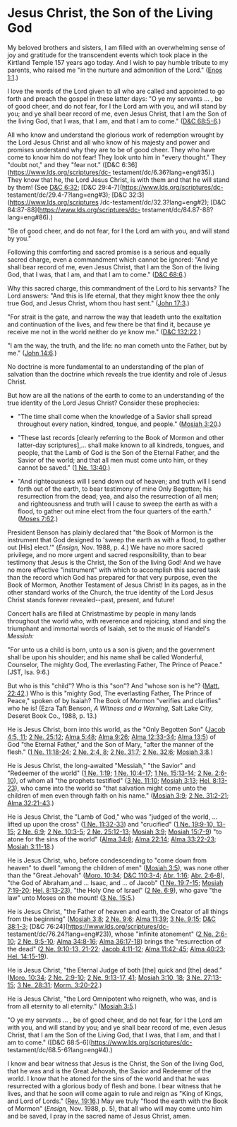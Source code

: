 # Jesus Christ, the Son of the Living God

My beloved brothers and sisters, I am filled with an overwhelming sense of joy
and gratitude for the transcendent events which took place in the Kirtland
Temple 157 years ago today. And I wish to pay humble tribute to my parents,
who raised me "in the nurture and admonition of the Lord." ([Enos
1:1](https://www.lds.org/scriptures/bofm/enos/1.1?lang=eng#0).)

I love the words of the Lord given to all who are called and appointed to go
forth and preach the gospel in these latter days: "O ye my servants ... , be of
good cheer, and do not fear, for I the Lord am with you, and will stand by
you; and ye shall bear record of me, even Jesus Christ, that I am the Son of
the living God, that I was, that I am, and that I am to come." ([D&amp;C
68:5-6](https://www.lds.org/scriptures/dc-testament/dc/68.5-6?lang=eng#4).)

All who know and understand the glorious work of redemption wrought by the
Lord Jesus Christ and all who know of his majesty and power and promises
understand why they are to be of good cheer. They who have come to know him do
not fear! They look unto him in "every thought." They "doubt not," and they
"fear not." ([D&amp;C 6:36](https://www.lds.org/scriptures/dc-
testament/dc/6.36?lang=eng#35).) They know that he, the Lord Jesus Christ, is
with them and that he will stand by them! (See [D&amp;C
6:32](https://www.lds.org/scriptures/dc-testament/dc/6.32?lang=eng#31);
[D&amp;C 29:4-7](https://www.lds.org/scriptures/dc-
testament/dc/29.4-7?lang=eng#3); [D&amp;C 32:3](https://www.lds.org/scriptures
/dc-testament/dc/32.3?lang=eng#2); [D&amp;C
84:87-88](https://www.lds.org/scriptures/dc-
testament/dc/84.87-88?lang=eng#86).)

"Be of good cheer, and do not fear, for I the Lord am with you, and will stand
by you."

Following this comforting and sacred promise is a serious and equally sacred
charge, even a commandment which cannot be ignored: "And ye shall bear record
of me, even Jesus Christ, that I am the Son of the living God, that I was,
that I am, and that I am to come." ([D&amp;C
68:6](https://www.lds.org/scriptures/dc-testament/dc/68.6?lang=eng#5).)

Why this sacred charge, this commandment of the Lord to his servants? The Lord
answers: "And this is life eternal, that they might know thee the only true
God, and Jesus Christ, whom thou hast sent." ([John
17:3](https://www.lds.org/scriptures/nt/john/17.3?lang=eng#2).)

"For strait is the gate, and narrow the way that leadeth unto the exaltation
and continuation of the lives, and few there be that find it, because ye
receive me not in the world neither do ye know me." ([D&amp;C
132:22](https://www.lds.org/scriptures/dc-testament/dc/132.22?lang=eng#21).)

"I am the way, the truth, and the life: no man cometh unto the Father, but by
me." ([John 14:6](https://www.lds.org/scriptures/nt/john/14.6?lang=eng#5).)

No doctrine is more fundamental to an understanding of the plan of salvation
than the doctrine which reveals the true identity and role of Jesus Christ.

But how are all the nations of the earth to come to an understanding of the
true identity of the Lord Jesus Christ? Consider these prophecies:

  * "The time shall come when the knowledge of a Savior shall spread throughout every nation, kindred, tongue, and people." ([Mosiah 3:20](https://www.lds.org/scriptures/bofm/mosiah/3.20?lang=eng#19).)

  * "These last records [clearly referring to the Book of Mormon and other latter-day scriptures],... shall make known to all kindreds, tongues, and people, that the Lamb of God is the Son of the Eternal Father, and the Savior of the world; and that all men must come unto him, or they cannot be saved." ([1 Ne. 13:40](https://www.lds.org/scriptures/bofm/1-ne/13.40?lang=eng#39).)

  * "And righteousness will I send down out of heaven; and truth will I send forth out of the earth, to bear testimony of mine Only Begotten; his resurrection from the dead; yea, and also the resurrection of all men; and righteousness and truth will I cause to sweep the earth as with a flood, to gather out mine elect from the four quarters of the earth." ([Moses 7:62](https://www.lds.org/scriptures/pgp/moses/7.62?lang=eng#61).)

President Benson has plainly declared that "the Book of Mormon is the
instrument that God designed to 'sweep the earth as with a flood, to gather
out [His] elect.'" (_Ensign,_ Nov. 1988, p. 4.) We have no more sacred
privilege, and no more urgent and sacred responsibility, than to bear
testimony that Jesus is the Christ, the Son of the living God! And we have no
more effective "instrument" with which to accomplish this sacred task than the
record which God has prepared for that very purpose, even the Book of Mormon,
Another Testament of Jesus Christ! In its pages, as in the other standard
works of the Church, the true identity of the Lord Jesus Christ stands forever
revealed--past, present, and future!

Concert halls are filled at Christmastime by people in many lands throughout
the world who, with reverence and rejoicing, stand and sing the triumphant and
immortal words of Isaiah, set to the music of Handel's _Messiah:_

"For unto us a child is born, unto us a son is given; and the government shall
be upon his shoulder; and his name shall be called Wonderful, Counselor, The
mighty God, The everlasting Father, The Prince of Peace." (JST, Isa. 9:6.)

But who is this "child"? Who is this "son"? And "whose son is he"? ([Matt.
22:42](https://www.lds.org/scriptures/nt/matt/22.42?lang=eng#41).) Who is this
"mighty God, The everlasting Father, The Prince of Peace," spoken of by
Isaiah? The Book of Mormon "verifies and clarifies" who he is! (Ezra Taft
Benson, _A Witness and a Warning,_ Salt Lake City, Deseret Book Co., 1988, p.
13.)

He is Jesus Christ, born into this world, as the "Only Begotten Son" ([Jacob
4:5, 11](https://www.lds.org/scriptures/bofm/jacob/4.5%2C11?lang=eng#4); [2
Ne. 25:12](https://www.lds.org/scriptures/bofm/2-ne/25.12?lang=eng#11); [Alma
5:48](https://www.lds.org/scriptures/bofm/alma/5.48?lang=eng#47); [Alma
9:26](https://www.lds.org/scriptures/bofm/alma/9.26?lang=eng#25); [Alma
12:33-34](https://www.lds.org/scriptures/bofm/alma/12.33-34?lang=eng#32);
[Alma 13:5](https://www.lds.org/scriptures/bofm/alma/13.5?lang=eng#4)) of God
"the Eternal Father," and the Son of Mary, "after the manner of the flesh."
([1 Ne.
11:18-24](https://www.lds.org/scriptures/bofm/1-ne/11.18-24?lang=eng#17); [2
Ne. 2:4, 8](https://www.lds.org/scriptures/bofm/2-ne/2.4%2C8?lang=eng#3); [2
Ne. 31:7](https://www.lds.org/scriptures/bofm/2-ne/31.7?lang=eng#6); [2 Ne.
32:6](https://www.lds.org/scriptures/bofm/2-ne/32.6?lang=eng#5); [Mosiah
3:8](https://www.lds.org/scriptures/bofm/mosiah/3.8?lang=eng#7).)

He is Jesus Christ, the long-awaited "Messiah," "the Savior" and "Redeemer of
the world" ([1 Ne.
1:19](https://www.lds.org/scriptures/bofm/1-ne/1.19?lang=eng#18); [1 Ne.
10:4-17](https://www.lds.org/scriptures/bofm/1-ne/10.4-17?lang=eng#3); [1 Ne.
15:13-14](https://www.lds.org/scriptures/bofm/1-ne/15.13-14?lang=eng#12); [2
Ne. 2:6-10](https://www.lds.org/scriptures/bofm/2-ne/2.6-10?lang=eng#5)), of
whom all "the prophets testified" ([3 Ne.
11:10](https://www.lds.org/scriptures/bofm/3-ne/11.10?lang=eng#9); [Mosiah
3:13](https://www.lds.org/scriptures/bofm/mosiah/3.13?lang=eng#12); [Hel.
8:13-23](https://www.lds.org/scriptures/bofm/hel/8.13-23?lang=eng#12)), who
came into the world so "that salvation might come unto the children of men
even through faith on his name." ([Mosiah
3:9](https://www.lds.org/scriptures/bofm/mosiah/3.9?lang=eng#8); [2 Ne.
31:2-21](https://www.lds.org/scriptures/bofm/2-ne/31.2-21?lang=eng#1); [Alma
32:21-43](https://www.lds.org/scriptures/bofm/alma/32.21-43?lang=eng#20).)

He is Jesus Christ, the "Lamb of God," who was "judged of the world, ... lifted
up upon the cross" ([1 Ne.
11:32-33](https://www.lds.org/scriptures/bofm/1-ne/11.32-33?lang=eng#31)) and
"crucified" ([1 Ne. 19:9-10,
13-15](https://www.lds.org/scriptures/bofm/1-ne/19.9-10%2C13-15?lang=eng#8);
[2 Ne. 6:9](https://www.lds.org/scriptures/bofm/2-ne/6.9?lang=eng#8); [2 Ne.
10:3-5](https://www.lds.org/scriptures/bofm/2-ne/10.3-5?lang=eng#2); [2 Ne.
25:12-13](https://www.lds.org/scriptures/bofm/2-ne/25.12-13?lang=eng#11);
[Mosiah 3:9](https://www.lds.org/scriptures/bofm/mosiah/3.9?lang=eng#8);
[Mosiah 15:7-9](https://www.lds.org/scriptures/bofm/mosiah/15.7-9?lang=eng#6))
"to atone for the sins of the world" ([Alma
34:8](https://www.lds.org/scriptures/bofm/alma/34.8?lang=eng#7); [Alma
22:14](https://www.lds.org/scriptures/bofm/alma/22.14?lang=eng#13); [Alma
33:22-23](https://www.lds.org/scriptures/bofm/alma/33.22-23?lang=eng#21);
[Mosiah
3:11-18](https://www.lds.org/scriptures/bofm/mosiah/3.11-18?lang=eng#10).)

He is Jesus Christ, who, before condescending to "come down from heaven" to
dwell "among the children of men" ([Mosiah
3:5](https://www.lds.org/scriptures/bofm/mosiah/3.5?lang=eng#4)), was none
other than the "Great Jehovah" ([Moro.
10:34](https://www.lds.org/scriptures/bofm/moro/10.34?lang=eng#33); [D&amp;C
110:3-4](https://www.lds.org/scriptures/dc-testament/dc/110.3-4?lang=eng#2);
[Abr. 1:16](https://www.lds.org/scriptures/pgp/abr/1.16?lang=eng#15); [Abr.
2:6-8](https://www.lds.org/scriptures/pgp/abr/2.6-8?lang=eng#5)), "the God of
Abraham,and ... Isaac, and ... of Jacob" ([1 Ne.
19:7-15](https://www.lds.org/scriptures/bofm/1-ne/19.7-15?lang=eng#6); [Mosiah
7:19-20](https://www.lds.org/scriptures/bofm/mosiah/7.19-20?lang=eng#18);
[Hel. 8:13-23](https://www.lds.org/scriptures/bofm/hel/8.13-23?lang=eng#12)),
"the Holy One of Israel" ([2 Ne.
6:9](https://www.lds.org/scriptures/bofm/2-ne/6.9?lang=eng#8)), who gave "the
law" unto Moses on the mount! ([3 Ne.
15:5](https://www.lds.org/scriptures/bofm/3-ne/15.5?lang=eng#4).)

He is Jesus Christ, "the Father of heaven and earth, the Creator of all things
from the beginning" ([Mosiah
3:8](https://www.lds.org/scriptures/bofm/mosiah/3.8?lang=eng#7); [2 Ne.
9:6](https://www.lds.org/scriptures/bofm/2-ne/9.6?lang=eng#5); [Alma
11:39](https://www.lds.org/scriptures/bofm/alma/11.39?lang=eng#38); [3 Ne.
9:15](https://www.lds.org/scriptures/bofm/3-ne/9.15?lang=eng#14); [D&amp;C
38:1-3](https://www.lds.org/scriptures/dc-testament/dc/38.1-3?lang=eng#0);
[D&amp;C 76:24](https://www.lds.org/scriptures/dc-
testament/dc/76.24?lang=eng#23)), whose "infinite atonement" ([2 Ne.
2:6-10](https://www.lds.org/scriptures/bofm/2-ne/2.6-10?lang=eng#5); [2 Ne.
9:5-10](https://www.lds.org/scriptures/bofm/2-ne/9.5-10?lang=eng#4); [Alma
34:8-16](https://www.lds.org/scriptures/bofm/alma/34.8-16?lang=eng#7); [Alma
36:17-18](https://www.lds.org/scriptures/bofm/alma/36.17-18?lang=eng#16))
brings the "resurrection of the dead" ([2 Ne. 9:10-13,
21-22](https://www.lds.org/scriptures/bofm/2-ne/9.10-13%2C21-22?lang=eng#9);
[Jacob
4:11-12](https://www.lds.org/scriptures/bofm/jacob/4.11-12?lang=eng#10); [Alma
11:42-45](https://www.lds.org/scriptures/bofm/alma/11.42-45?lang=eng#41);
[Alma 40:23](https://www.lds.org/scriptures/bofm/alma/40.23?lang=eng#22);
[Hel.
14:15-19](https://www.lds.org/scriptures/bofm/hel/14.15-19?lang=eng#14)).

He is Jesus Christ, "the Eternal Judge of both [the] quick and [the] dead."
([Moro. 10:34](https://www.lds.org/scriptures/bofm/moro/10.34?lang=eng#33); [2
Ne. 2:9-10](https://www.lds.org/scriptures/bofm/2-ne/2.9-10?lang=eng#8); [2
Ne. 9:13-17,
41](https://www.lds.org/scriptures/bofm/2-ne/9.13-17%2C41?lang=eng#12);
[Mosiah 3:10,
18](https://www.lds.org/scriptures/bofm/mosiah/3.10%2C18?lang=eng#9); [3 Ne.
27:13-15](https://www.lds.org/scriptures/bofm/3-ne/27.13-15?lang=eng#12); [3
Ne. 28:31](https://www.lds.org/scriptures/bofm/3-ne/28.31?lang=eng#30); [Morm.
3:20-22](https://www.lds.org/scriptures/bofm/morm/3.20-22?lang=eng#19).)

He is Jesus Christ, "the Lord Omnipotent who reigneth, who was, and is from
all eternity to all eternity." ([Mosiah
3:5](https://www.lds.org/scriptures/bofm/mosiah/3.5?lang=eng#4).)

"O ye my servants ... , be of good cheer, and do not fear, for I the Lord am
with you, and will stand by you; and ye shall bear record of me, even Jesus
Christ, that I am the Son of the Living God, that I was, that I am, and that I
am to come." ([D&amp;C 68:5-6](https://www.lds.org/scriptures/dc-
testament/dc/68.5-6?lang=eng#4).)

I know and bear witness that Jesus is the Christ, the Son of the living God,
that he was and is the Great Jehovah, the Savior and Redeemer of the world. I
know that he atoned for the sins of the world and that he was resurrected with
a glorious body of flesh and bone. I bear witness that he lives, and that he
soon will come again to rule and reign as "King of Kings, and Lord of Lords."
([Rev. 19:16](https://www.lds.org/scriptures/nt/rev/19.16?lang=eng#15).) May
we truly "flood the earth with the Book of Mormon" (_Ensign,_ Nov. 1988, p.
5), that all who will may come unto him and be saved, I pray in the sacred
name of Jesus Christ, amen.


